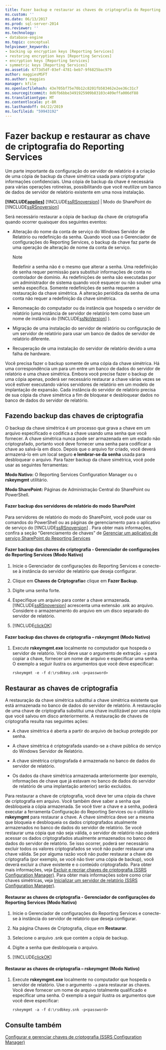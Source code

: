 ```yaml
---
title: Fazer backup e restaurar as chaves de criptografia do Reporting Services | Microsoft Docs
ms.custom: ''
ms.date: 06/13/2017
ms.prod: sql-server-2014
ms.reviewer: ''
ms.technology:
- database-engine
ms.topic: conceptual
helpviewer_keywords:
- backing up encryption keys [Reporting Services]
- restoring encryption keys [Reporting Services]
- encryption keys [Reporting Services]
- symmetric keys [Reporting Services]
ms.assetid: 6773d5df-03ef-4781-beb7-9f6825bac979
author: maggiesMSFT
ms.author: maggies
manager: kfile
ms.openlocfilehash: 43e705bf75e70b12c8201fb583462e2ee36c31c7
ms.sourcegitcommit: 8d6fb6bbe3491925909b83103c409effa006df88
ms.translationtype: MT
ms.contentlocale: pt-BR
ms.lasthandoff: 04/22/2019
ms.locfileid: "59943192"
---
```

# <a name="back-up-and-restore-reporting-services-encryption-keys"></a>Fazer backup e restaurar as chave de criptografia do Reporting Services
  Um parte importante da configuração do servidor de relatório é a criação de uma cópia de backup da chave simétrica usada para criptografar informações confidenciais. Uma cópia de backup da chave é necessária para várias operações rotineiras, possibilitando que você reutilize um banco de dados de servidor de relatório existente em uma nova instalação.  
  
 **[!INCLUDE[applies](../../includes/applies-md.md)]**  [!INCLUDE[ssRSnoversion](../../includes/ssrsnoversion-md.md)] | Modo do SharePoint do [!INCLUDE[ssRSnoversion](../../includes/ssrsnoversion-md.md)]   
  
 Será necessário restaurar a cópia de backup da chave de criptografia quando ocorrer quaisquer dos seguintes eventos:  
  
-   Alteração do nome da conta de serviço do Windows Servidor de Relatório ou redefinição da senha. Quando você usa o Gerenciador de configurações do Reporting Services, o backup da chave faz parte de uma operação de alteração de nome da conta de serviço.  
  
    > [!NOTE]  
    >  Redefinir a senha não é o mesmo que alterar a senha. Uma redefinição de senha requer permissão para substituir informações de conta no controlador de domínio. As redefinições de senha são executadas por um administrador de sistema quando você esquecer ou não souber uma senha específica. Somente redefinições de senha requerem a restauração da chave simétrica. A alteração periódica da senha de uma conta não requer a redefinição da chave simétrica.  
  
-   Renomeação do computador ou da instância que hospeda o servidor de relatório (uma instância de servidor de relatório tem como base um nome de instância do [!INCLUDE[ssNoVersion](../../includes/ssnoversion-md.md)] ).  
  
-   Migração de uma instalação do servidor de relatório ou configuração de um servidor de relatório para usar um banco de dados de servidor de relatório diferente.  
  
-   Recuperação de uma instalação do servidor de relatório devido a uma falha de hardware.  
  
 Você precisa fazer o backup somente de uma cópia da chave simétrica. Há uma correspondência um para um entre um banco de dados do servidor de relatório e uma chave simétrica. Embora você precise fazer o backup de uma cópia apenas, poderá ser necessário restaurar a chave várias vezes se você estiver executando vários servidores de relatório em um modelo de implantação de expansão. Cada instância do servidor de relatório precisa de sua cópia da chave simétrica a fim de bloquear e desbloquear dados no banco de dados do servidor de relatório.  
  
  
## <a name="backing-up-the-encryption-keys"></a>Fazendo backup das chaves de criptografia  
 O backup da chave simétrica é um processo que grava a chave em um arquivo especificado e codifica a chave usando uma senha que você fornecer. A chave simétrica nunca pode ser armazenada em um estado não criptografado, portanto você deve fornecer uma senha para codificar a chave ao salvá-la em disco. Depois que o arquivo for criado, você deverá armazená-lo em um local seguro **e lembrar-se da senha** usada para desbloquear o arquivo. Para fazer backup da chave simétrica, você pode usar as seguintes ferramentas:  
  
 **Modo Nativo:** O Reporting Services Configuration Manager ou o **rskeymgmt** utilitário.  
  
 **Modo SharePoint:** Páginas de Administração Central do SharePoint ou PowerShell.  
  
####  <a name="bkmk_backup_sharepoint"></a> Fazer backup dos servidores de relatório do modo SharePoint  
 Para servidores de relatório do modo do SharePoint, você pode usar os comandos do PowerShell ou as páginas de gerenciamento para o aplicativo de serviço do [!INCLUDE[ssRSnoversion](../../includes/ssrsnoversion-md.md)] . Para obter mais informações, confira a seção “Gerenciamento de chaves” de [Gerenciar um aplicativo de serviço SharePoint do Reporting Services](../manage-a-reporting-services-sharepoint-service-application.md)  
  
####  <a name="bkmk_backup_configuration_manager"></a> Fazer backup das chaves de criptografia - Gerenciador de configurações do Reporting Services (Modo Nativo)  
  
1.  Inicie o Gerenciador de configurações do Reporting Services e conecte-se à instância do servidor de relatório que deseja configurar.  
  
2.  Clique em **Chaves de Criptografia**e clique em **Fazer Backup**.  
  
3.  Digite uma senha forte.  
  
4.  Especifique um arquivo para conter a chave armazenada. [!INCLUDE[ssRSnoversion](../../includes/ssrsnoversion-md.md)] acrescenta uma extensão .snk ao arquivo. Considere o armazenamento do arquivo em um disco separado do servidor de relatório.  
  
5.  [!INCLUDE[clickOK](../../includes/clickok-md.md)]  
  
####  <a name="bkmk_backup_rskeymgmt"></a> Fazer backup das chaves de criptografia – rskeymgmt (Modo Nativo)  
  
1.  Execute **rskeymgmt.exe** localmente no computador que hospeda o servidor de relatório. Você deve usar o argumento de extração `-e` para copiar a chave, fornecer um nome de arquivo e especificar uma senha. O exemplo a seguir ilustra os argumentos que você deve especificar:  
  
    ```  
    rskeymgmt -e -f d:\rsdbkey.snk -p<password>  
    ```  
  
## <a name="restore-encryption-keys"></a>Restaurar as chaves de criptografia  
 A restauração da chave simétrica substitui a chave simétrica existente que está armazenada no banco de dados do servidor de relatório. A restauração de uma chave de criptografia substitui uma chave inutilizável por uma cópia que você salvou em disco anteriormente. A restauração de chaves de criptografia resulta nas seguintes ações:  
  
-   A chave simétrica é aberta a partir do arquivo de backup protegido por senha.  
  
-   A chave simétrica é criptografada usando-se a chave pública do serviço do Windows Servidor de Relatório.  
  
-   A chave simétrica criptografada é armazenada no banco de dados do servidor de relatório.  
  
-   Os dados da chave simétrica armazenada anteriormente (por exemplo, informações de chave que já estavam no banco de dados do servidor de relatório de uma implantação anterior) serão excluídos.  
  
 Para restaurar a chave de criptografia, você deve ter uma cópia da chave de criptografia em arquivo. Você também deve saber a senha que desbloqueia a cópia armazenada. Se você tiver a chave e a senha, poderá executar a ferramenta Configuração do Reporting Services ou o utilitário **rskeymgmt** para restaurar a chave. A chave simétrica deve ser a mesma que bloqueia e desbloqueia os dados criptografados atualmente armazenados no banco de dados do servidor de relatório. Se você restaurar uma cópia que não seja válida, o servidor de relatório não poderá acessar os dados criptografados atualmente armazenados no banco de dados do servidor de relatório. Se isso ocorrer, poderá ser necessário excluir todos os valores criptografados se você não puder restaurar uma chave válida. Se por alguma razão você não puder restaurar a chave de criptografia (por exemplo, se você não tiver uma cópia de backup), você deverá excluir a chave existente e o conteúdo criptografado. Para obter mais informações, veja [Excluir e recriar chaves de criptografia &#40;SSRS Configuration Manager&#41;](ssrs-encryption-keys-delete-and-re-create-encryption-keys.md). Para obter mais informações sobre como criar chaves simétricas, veja [Inicializar um servidor de relatório &#40;SSRS Configuration Manager&#41;](ssrs-encryption-keys-initialize-a-report-server.md).  
  
####  <a name="bkmk_restore_configuration_manager"></a> Restaurar as chaves de criptografia - Gerenciador de configurações do Reporting Services (Modo Nativo)  
  
1.  Inicie o Gerenciador de configurações do Reporting Services e conecte-se à instância do servidor de relatório que deseja configurar.  
  
2.  Na página Chaves de Criptografia, clique em **Restaurar**.  
  
3.  Selecione o arquivo .snk que contém a cópia de backup.  
  
4.  Digite a senha que desbloqueia o arquivo.  
  
5.  [!INCLUDE[clickOK](../../includes/clickok-md.md)]  
  
####  <a name="bkmk_restore_rskeymgmt"></a> Restaurar as chaves de criptografia – rskeymgmt (Modo Nativo)  
  
1.  Execute **rskeymgmt.exe** localmente no computador que hospeda o servidor de relatório. Use o argumento `-a` para restaurar as chaves. Você deve fornecer um nome de arquivo totalmente qualificado e especificar uma senha. O exemplo a seguir ilustra os argumentos que você deve especificar:  
  
    ```  
    rskeymgmt -a -f d:\rsdbkey.snk -p<password>  
    ```  
  
## <a name="see-also"></a>Consulte também  
 [Configurar e gerenciar chaves de criptografia &#40;SSRS Configuration Manager&#41;](ssrs-encryption-keys-manage-encryption-keys.md)  
  
  
